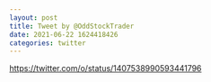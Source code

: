 ```yaml
--- 
layout: post 
title: Tweet by @OddStockTrader 
date: 2021-06-22 1624418426 
categories: twitter 
--- 
```

https://twitter.com/o/status/1407538990593441796